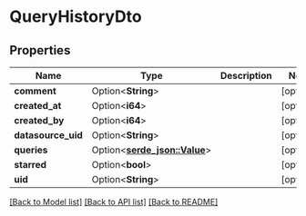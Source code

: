 # QueryHistoryDto

## Properties

Name | Type | Description | Notes
------------ | ------------- | ------------- | -------------
**comment** | Option<**String**> |  | [optional]
**created_at** | Option<**i64**> |  | [optional]
**created_by** | Option<**i64**> |  | [optional]
**datasource_uid** | Option<**String**> |  | [optional]
**queries** | Option<[**serde_json::Value**](.md)> |  | [optional]
**starred** | Option<**bool**> |  | [optional]
**uid** | Option<**String**> |  | [optional]

[[Back to Model list]](../README.md#documentation-for-models) [[Back to API list]](../README.md#documentation-for-api-endpoints) [[Back to README]](../README.md)


